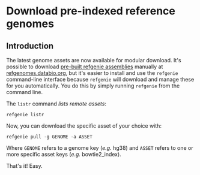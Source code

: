 # Download pre-indexed reference genomes

## Introduction

The latest genome assets are now available for modular download. It's possible to download [pre-built refgenie assemblies](download.md) manually at [refgenomes.databio.org](http://refgenomes.databio.org), but it's easier to install and use the `refgenie` command-line interface because `refgenie` will download and manage these for you automatically. You do this by simply running `refgenie` from the command line.

The `listr` command *lists remote assets*:

```
refgenie listr
```

Now, you can download the specific asset of your choice with:

```
refgenie pull -g GENOME -a ASSET
```
Where `GENOME` refers to a genome key (*e.g.* hg38) and `ASSET` refers to one or more specific asset keys (*e.g.* bowtie2_index).

That's it! Easy.

<!-- 
## Older builds (deprecated)

For earlier versions of refgenie, there was no `refgenie pull` command, so users would just download the pre-indexed archives and use those. These archives are built for common genomes. These are `tar gzipped` files, so **you will need to unarchive them after downloading**. The complete collection is listed at [http://big.databio.org/refgenomes/](http://big.databio.org/refgenomes/):

## Mirror 1:

* Human: [hg38.tgz](http://big.databio.org/refgenomes/hg38.tgz), [hg19.tgz](http://big.databio.org/refgenomes/hg19.tgz)
* Rat: [rn6.tgz](http://big.databio.org/refgenomes/rn6.tgz)
* Mouse: [mm10](http://big.databio.org/refgenomes/mm10.tgz)
* Prealignment 'decoy' references: available at [big.databio.org/refgenomes/](http://big.databio.org/refgenomes/) for sequences from [ref_decoy](https://github.com/databio/ref_decoy)

## Mirror 2 (use if mirror 1 is down):

* Human: [hg38.tgz](http://cloud.databio.org/refgenomes/hg38.tgz), [hg19.tgz](http://cloud.databio.org/refgenomes/hg19.tgz)
* Rat: [rn6.tgz](http://cloud.databio.org/refgenomes/rn6.tgz)
* Mouse: mm9 (pending), [mm10](http://cloud.databio.org/refgenomes/mm10.tgz)


## Example to download and unarchive hg38_chr22

```
wget http://big.databio.org/refgenomes/hg38_chr22.tgz
tar -xf hg38_chr22.tgz
``` -->
